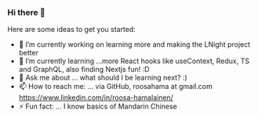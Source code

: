 ### Hi there 👋



Here are some ideas to get you started:

- 🔭 I’m currently working on learning more and making the LNight project better
- 🌱 I’m currently learning ...more React hooks like useContext, Redux, TS and GraphQL, also finding Nextjs fun! :D
- 💬 Ask me about ... what should I be learning next? :)
- 📫 How to reach me: ... via GitHub, roosahama at gmail.com https://www.linkedin.com/in/roosa-hamalainen/
- ⚡ Fun fact: ... I know basics of Mandarin Chinese

